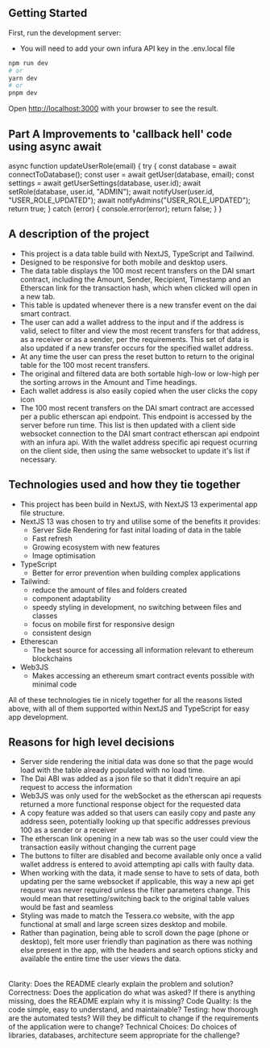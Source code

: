 ## Getting Started

First, run the development server:

- You will need to add your own infura API key in the .env.local file

```bash
npm run dev
# or
yarn dev
# or
pnpm dev
```

Open [http://localhost:3000](http://localhost:3000) with your browser to see the result.

## Part A Improvements to 'callback hell' code using async await

async function updateUserRole(email) {
try {
const database = await connectToDatabase();
const user = await getUser(database, email);
const settings = await getUserSettings(database, user.id);
await setRole(database, user.id, "ADMIN");
await notifyUser(user.id, "USER_ROLE_UPDATED");
await notifyAdmins("USER_ROLE_UPDATED");
return true;
} catch (error) {
console.error(error);
return false;
}
}

## A description of the project

- This project is a data table build with NextJS, TypeScript and Tailwind.
- Designed to be responsive for both mobile and desktop users.
- The data table displays the 100 most recent transfers on the DAI smart contract, including the Amount, Sender, Recipient, Timestamp and an Etherscan link for the transaction hash, which when clicked will open in a new tab.
- This table is updated whenever there is a new transfer event on the dai smart contract.
- The user can add a wallet address to the input and if the address is valid, select to filter and view the most recent transfers for that address, as a receiver or as a sender, per the requirements. This set of data is also updated if a new transfer occurs for the specified wallet address.
- At any time the user can press the reset button to return to the original table for the 100 most recent transfers.
- The original and filtered data are both sortable high-low or low-high per the sorting arrows in the Amount and Time headings.
- Each wallet address is also easily copied when the user clicks the copy icon
- The 100 most recent transfers on the DAI smart contract are accessed per a public etherscan api endpoint. This endpoint is accessed by the server before run time. This list is then updated with a client side websocket connection to the DAI smart contract etherscan api endpoint with an infura api. With the wallet address specific api request ocurring on the client side, then using the same websocket to update it's list if necessary.

## Technologies used and how they tie together

- This project has been build in NextJS, with NextJS 13 experimental app file structure.
- NextJS 13 was chosen to try and utilise some of the benefits it provides:
  - Server Side Rendering for fast inital loading of data in the table
  - Fast refresh
  - Growing ecosystem with new features
  - Image optimisation
- TypeScript
  - Better for error prevention when building complex applications
- Tailwind:
  - reduce the amount of files and folders created
  - component adaptability
  - speedy styling in development, no switching between files and classes
  - focus on mobile first for responsive design
  - consistent design
- Etherescan
  - The best source for accessing all information relevant to ethereum blockchains
- Web3JS
  - Makes accessing an ethereum smart contract events possible with minimal code

All of these technologies tie in nicely together for all the reasons listed above, with all of them supported within NextJS and TypeScript for easy app development.

## Reasons for high level decisions

- Server side rendering the initial data was done so that the page would load with the table already populated with no load time.
- The Dai ABI was added as a json file so that it didn't require an api request to access the information
- Web3JS was only used for the webSocket as the etherscan api requests returned a more functional response object for the requested data
- A copy feature was added so that users can easily copy and paste any address seen, potentially looking up that specific addresses previous 100 as a sender or a receiver
- The etherscan link opening in a new tab was so the user could view the transaction easily without changing the current page
- The buttons to filter are disabled and become available only once a valid wallet address is entered to avoid attempting api calls with faulty data.
- When working with the data, it made sense to have to sets of data, both updating per the same websocket if applicable, this way a new api get requesr was never required unless the filter parameters change. This would mean that resetting/switching back to the original table values would be fast and seamless
- Styling was made to match the Tessera.co website, with the app functional at small and large screen sizes desktop and mobile.
- Rather than pagination, being able to scroll down the page (phone or desktop), felt more user friendly than pagination as there was nothing else present in the app, with the headers and search options sticky and available the entire time the user views the data.

######

Clarity: Does the README clearly explain the problem and solution?
Correctness: Does the application do what was asked? If there is anything missing, does the README explain why it is missing?
Code Quality: Is the code simple, easy to understand, and maintainable?
Testing: how thorough are the automated tests? Will they be difficult to change if the requirements of the application were to change?
Technical Choices: Do choices of libraries, databases, architecture seem appropriate for the challenge?
